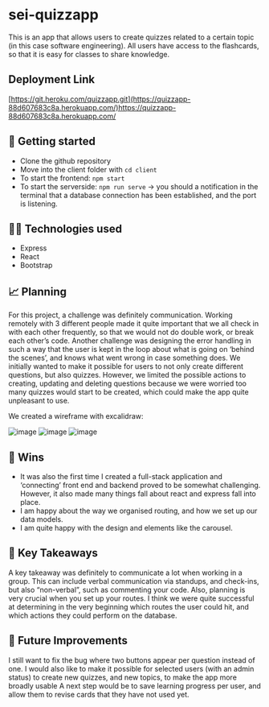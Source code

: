 # sei-quizzapp

This is an app that allows users to create quizzes related to a certain topic (in this case software engineering). All users have access to the flashcards, so that it is easy for classes to share knowledge. 

## Deployment Link
[https://git.heroku.com/quizzapp.git](https://quizzapp-88d607683c8a.herokuapp.com/)https://quizzapp-88d607683c8a.herokuapp.com/


## 🚀 Getting started  
- Clone the github repository
- Move into the client folder with ```cd client```
- To start the frontend: ```npm start```
- To start the serverside: ```npm run serve```
  → you should a notification in the terminal that a database connection has been established, and the port is listening.


## 👩‍💻 Technologies used
- Express
- React
- Bootstrap

## 📈 Planning
For this project, a challenge was definitely communication. Working remotely with 3 different people made it quite important that we all check in with each other frequently, so that we would not do double work, or break each other’s code. 
Another challenge was designing the error handling in such a way that the user is kept in the loop about what is going on ‘behind the scenes’, and knows what went wrong in case something does. 
We initially wanted to make it possible for users to not only create different questions, but also quizzes. However, we limited the possible actions to creating, updating and deleting questions because we were worried too many quizzes would start to be created, which could make the app quite unpleasant to use. 

We created a wireframe with excalidraw: 

![image](https://github.com/NLie2/sei-quizzapp/assets/99728936/f1a659d1-5954-4f5c-b734-1e663d255997)
![image](https://github.com/NLie2/sei-quizzapp/assets/99728936/b8be9a60-4f1f-4714-a2bb-319db079390e)
![image](https://github.com/NLie2/sei-quizzapp/assets/99728936/f325109e-393e-4522-b410-ee406a96bf2a)


## 💪 Wins
- It was also the first time I created a full-stack application and ‘connecting’ front end and backend proved to be somewhat challenging. However, it also made many things fall about react and express fall into place.
- I am happy about the way we organised routing, and how we set up our data models.
- I am quite happy with the design and elements like the carousel.


## 🔑 Key Takeaways
A key takeaway was definitely to communicate a lot when working in a group. This can include verbal communication via standups, and check-ins, but also “non-verbal”, such as commenting your code. 
Also, planning is very crucial when you set up your routes. I think we were quite successful at determining in the very beginning which routes the user could hit, and which actions they could perform on the database. 

## 🔮 Future Improvements
I still want to fix the bug where two buttons appear per question instead of one. 
I would also like to make it possible for selected users (with an admin status) to create new quizzes, and new topics, to make the app more broadly usable
A next step would be to save learning progress per user, and allow them to revise cards that they have not used yet. 



